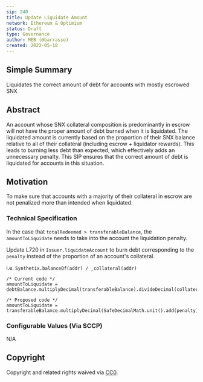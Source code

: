 ```yaml
---
sip: 240
title: Update Liquidate Amount
network: Ethereum & Optimism
status: Draft
type: Governance
author: MEB (@barrasso)
created: 2022-05-18
---
```


## Simple Summary

<!--"If you can't explain it simply, you don't understand it well enough." Simply describe the outcome the proposed changes intends to achieve. This should be non-technical and accessible to a casual community member.-->

Liquidates the correct amount of debt for accounts with mostly escrowed SNX

## Abstract

<!--A short (~200 word) description of the proposed change, the abstract should clearly describe the proposed change. This is what *will* be done if the SIP is implemented, not *why* it should be done or *how* it will be done. If the SIP proposes deploying a new contract, write, "We propose to deploy a new contract that will do x".-->

An account whose SNX collateral composition is predominantly in escrow will not have the proper amount of debt burned when it is liquidated.
The liquidated amount is currently based on the proportion of their SNX balance relative to all of their collateral (including escrow + liquidator rewards). This leads to burning less debt than expected, which effectively adds an unnecessary penalty.
This SIP ensures that the correct amount of debt is liquidated for accounts in this situation.

## Motivation

<!--This is where you explain the reasoning behind how you propose to solve the problem. Why did you propose to implement the change in this way, what were the considerations and trade-offs? The rationale fleshes out what motivated the design and why particular design decisions were made. It should describe alternate designs that were considered and related work. The rationale may also provide evidence of consensus within the community, and should discuss important objections or concerns raised during discussion.-->

To make sure that accounts with a majority of their collateral in escrow are not penalized more than intended when liquidated.

### Technical Specification

In the case that `totalRedeemed > transferableBalance`, the `amountToLiquidate` needs to take into the account the liquidation penalty.

Update L720 in `Issuer.liquidateAccount` to burn debt corresponding to the `penalty` instead of the proportion of an account's collateral. 

i.e. `Synthetix.balanceOf(addr) / _collateral(addr)`

```
/* Current code */
amountToLiquidate = debtBalance.multiplyDecimal(transferableBalance).divideDecimal(collateralForAccount);
```

```
/* Proposed code */
amountToLiquidate = transferableBalance.multiplyDecimal(SafeDecimalMath.unit().add(penalty));
```

### Configurable Values (Via SCCP)

N/A

## Copyright

Copyright and related rights waived via [CC0](https://creativecommons.org/publicdomain/zero/1.0/).
